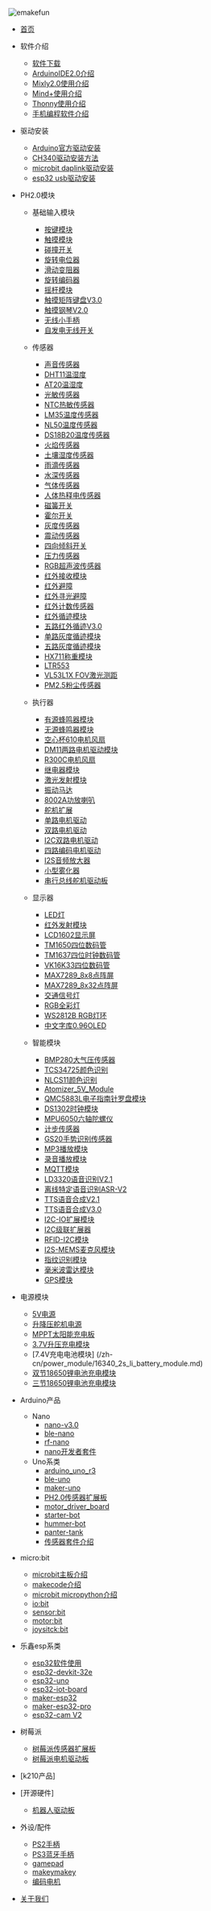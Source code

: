 <!-- docs/_sidebar.md -->
![emakefun](zh-cn/_media/favicon.jpg)

- [首页](/zh-cn/homepage.md)

- 软件介绍
  - [软件下载](/zh-cn/software/software_download.zh-CN.md)
  - [ArduinoIDE2.0介绍](/zh-cn/software/arduino_ide/arduino_ide.zh-CN.md)
  - [Mixly2.0使用介绍](/zh-cn/software/mixly/mixly.zh-CN.md)
  - [Mind+使用介绍](/zh-cn/software/mind_plus/mindplus.zh-CN.md)
  - [Thonny使用介绍](/zh-cn/software/thonny/thonny.zh-CN.md)
  - [手机编程软件介绍](/zh-cn/software/Mobile_programming/Mobile_programming.md)

- 驱动安装
  - [Arduino官方驱动安装](/zh-cn/driver/Arduino_official_driver/Arduino_official_driver.md)
  - [CH340驱动安装方法](/zh-cn/driver/ch340_driver/ch340_driver.md)
  - [microbit daplink驱动安装](/zh-cn/driver/microbit_daplink_driver/microbit_daplink_driver.md)
  - [esp32 usb驱动安装](/zh-cn/driver/esp32_driver/esp32_driver.md)

- PH2.0模块
  - 基础输入模块
    - [按键模块](/zh-cn/gallery.md)
    - [触摸模块](/zh-cn/gallery.md)
    - [碰撞开关](/zh-cn/gallery.md)
    - [旋转电位器](/zh-cn/gallery.md)
    - [滑动变阻器](/zh-cn/gallery.md)
    - [旋转编码器](/zh-cn/gallery.md)
    - [摇杆模块](/zh-cn/gallery.md)
    - [触摸矩阵键盘V3.0](/zh-cn/gallery.md)
    - [触摸钢琴V2.0](/zh-cn/ph2.0_sensors/base_input_module/touch_piano/touch_piano.md)
    - [无线小手柄](/zh-cn/gallery.md)
    - [自发电无线开关](/zh-cn/gallery.md)

  - 传感器
    - [声音传感器](/zh-cn/gallery.md)
    - [DHT11温湿度](/zh-cn/gallery.md)
    - [AT20温湿度](/zh-cn/gallery.md)
    - [光敏传感器](/zh-cn/gallery.md)
    - [NTC热敏传感器](/zh-cn/gallery.md)
    - [LM35温度传感器](/zh-cn/gallery.md)
    - [NL50温度传感器](/zh-cn/ph2.0_sensors/sensors/temperature_sensor_nl50/temperature_sensor_nl50.md)
    - [DS18B20温度传感器](/zh-cn/gallery.md)
    - [火焰传感器](/zh-cn/ph2.0_sensors/sensors/flame_sensor.md)
    - [土壤湿度传感器](/zh-cn/ph2.0_sensors/sensors/soil_moisture_sensor.md)
    - [雨滴传感器](/zh-cn/ph2.0_sensors/sensors/water_droplets_sensor.md)
    - [水深传感器](/zh-cn/ph2.0_sensors/sensors/water_depth_sensor.md)
    - [气体传感器](/zh-cn/ph2.0_sensors/sensors/mq_gas_sensor.md)
    - [人体热释电传感器](/zh-cn/ph2.0_sensors/sensors/human_body_sensor.md)
    - [磁簧开关](/zh-cn/ph2.0_sensors/sensors/magnetic-switch_sensor.md)
    - [霍尔开关](/zh-cn/ph2.0_sensors/sensors/magnetic-switch_sensor.md)
    - [灰度传感器](/zh-cn/ph2.0_sensors/sensors/grayscale_sensor.md)
    - [震动传感器](/zh-cn/ph2.0_sensors/sensors/shock_sensor.md)
    - [四向倾斜开关](/zh-cn/ph2.0_sensors/sensors/tilt_switch_sensor.md)
    - [压力传感器](/zh-cn/ph2.0_sensors/sensors/pressure_sensor.md)
    - [RGB超声波传感器](/zh-cn/ph2.0_sensors/sensors/rus_04.md)
    - [红外接收模块](/zh-cn/sensors/irReceiverModel.md)
    - [红外避障](/zh-cn/gallery.md)
    - [红外寻光避障](/zh-cn/gallery.md)
    - [红外计数传感器](/zh-cn/gallery.md)
    - [红外循迹模块](/zh-cn/ph2.0_sensors/sensors/tracking_sensor.md)
    - [五路红外循迹V3.0](/zh-cn/gallery.md)
    - [单路灰度循迹模块](/zh-cn/gallery.md)
    - [五路灰度循迹模块](/zh-cn/gallery.md)
    - [HX711称重模块](/zh-cn/)
    - [LTR553]()
    - [VL53L1X FOV激光测距]()
    - [PM2.5粉尘传感器]()

  - 执行器
    - [有源蜂鸣器模块](/zh-cn/ph2.0_sensors/actuators/buzzerModel.md)
    - [无源蜂鸣器模块](/zh-cn/ph2.0_sensors/actuators/passiveBuzzerModel.md)
    - [空心杯610电机风扇](/zh-cn/ph2.0_sensors/actuators/motorModelV2.md)
    - [DM11两路电机驱动模块](/zh-cn/ph2.0_sensors/actuators/dm11/dm11.md)
    - [R300C电机风扇]( /zh-cn/ph2.0_sensors/actuators/highPowerMotorModule.md)
    - [继电器模块](/zh-cn/ph2.0_sensors/actuators/relayModel.md)
    - [激光发射模块](/zh-cn/ph2.0_sensors/actuators/laserEmissionModel.md)
    - [振动马达](/zh-cn/ph2.0_sensors/actuators/vibrationMotorModule.md)
    - [8002A功放喇叭](/zh-cn/ph2.0_sensors/actuators/bigSpeakerModule.md)
    - [舵机扩展](/zh-cn/ph2.0_sensors/actuators/servoModel.md)
    - [单路电机驱动](/zh-cn/ph2.0_sensors/actuators/)
    - [双路电机驱动](/zh-cn/ph2.0_sensors/actuators/highSpeedMiniMotorDriveBoardModel.md)
    - [I2C双路电机驱动](/zh-cn/ph2.0_sensors/actuators/highSpeedMiniMotorDriveBoardModel.md)
    - [四路编码电机驱动](/zh-cn/ph2.0_sensors/actuators/)
    - [I2S音频放大器](/zh-cn/gallery.md)
    - [小型雾化器](/zh-cn/ph2.0_sensors/actuators/small_atomizer/small_atomizer.md)
    - [串行总线舵机驱动板]()

  - 显示器
    - [LED灯](/zh-cn/ph2.0_sensors/displayers/LED.md)
    - [红外发射模块](/zh-cn/ph2.0_sensors/actuators/infraredEmissionModel.md)
    - [LCD1602显示屏](/zh-cn/ph2.0_sensors/displayers/LCD1602.md)
    - [TM1650四位数码管](/zh-cn/ph2.0_sensors/displayers/TM1650.md)
    - [TM1637四位时钟数码管](/zh-cn/ph2.0_sensors/displayers/TM1637.md)
    - [VK16K33四位数码管](/zh-cn/ph2.0_sensors/displayers/4_digit_7_segment_v2.0.md)
    - [MAX7289_8x8点阵屏](/zh-cn/ph2.0_sensors/displayers/8x8LedDisplay.md)
    - [MAX7289_8x32点阵屏](/zh-cn/ph2.0_sensors/displayers/8x32LedDisplay.md)
    - [交通信号灯](/zh-cn/ph2.0_sensors/displayers/trafficLights.md)
    - [RGB全彩灯](/zh-cn/ph2.0_sensors/displayers/RGB.md)
    - [WS2812B RGB灯环](/zh-cn/ph2.0_sensors/displayers/RGBRing.md)
    - [中文字库0.96OLED](/zh-cn/ph2.0_sensors/displayers/GT20L16S1Y_OLED.md)

  - 智能模块
    - [BMP280大气压传感器](/zh-cn/gallery.md)
    - [TCS34725颜色识别](/zh-cn/gallery.md)
    - [NLCS11颜色识别](/zh-cn/ph2.0_sensors/smart_module/color_sensor_nlcs11/color_sensor_nlcs11.md)
    - [Atomizer_5V_Module](/zh-cn/ph2.0_sensors/smart_module/Atomizer_5V_Module/Atomizer_5V_Module.md)
    - [QMC5883L电子指南针罗盘模块](/zh-cn/gallery.md)
    - [DS1302时钟模块](/zh-cn/gallery.md)
    - [MPU6050六轴陀螺仪](/zh-cn/gallery.md)
    - [计步传感器](/zh-cn/gallery.md)
    - [GS20手势识别传感器](/zh-cn/ph2.0_sensors/smart_module/gesture_recognizer/gesture_recognizer.md)
    - [MP3播放模块](/zh-cn/gallery.md)
    - [录音播放模块](/zh-cn/gallery.md)
    - [MQTT模块](/zh-cn/.md)
    - [LD3320语音识别V2.1](/zh-cn/gallery.md)
    - [离线特定语音识别ASR-V2](/zh-cn/gallery.md)
    - [TTS语音合成V2.1](/zh-cn/gallery.md)
    - [TTS语音合成V3.0](/zh-cn/gallery.md)
    - [I2C-IO扩展模块](/zh-cn/gallery.md)
    - [I2C级联扩展器](/zh-cn/)
    - [RFID-I2C模块](/zh-cn/ph2.0_sensors/smart_module/rfid_mfrc522/rfid_mfrc522.md)
    - [I2S-MEMS麦克风模块](/zh-cn/gallery.md)
    - [指纹识别模块]()
    - [毫米波雷达模块]()
    - [GPS模块]()

- 电源模块
  - [5V电源]()
  - [升降压舵机电源]()
  - [MPPT太阳能充电板](/zh-cn/ph2.0_sensors/smart_module/MPPT_Module/MPPT_Module.md)
  - [3.7V升压充电模块](/zh-cn//power_module/3.7v_battery_module.md)
  - [7.4V充电电池模块] (/zh-cn/power_module/16340_2s_li_battery_module.md)
  - [双节18650锂电池充电模块](/zh-cn//power_module/18650_2s_li_battery_module.md)
  - [三节18650锂电池充电模块](/zh-cn//power_module/18650_3s_li_battery_module.md)

- Arduino产品
  - Nano
    - [nano-v3.0](/general/algorithm/data-structures/stack/README.zh-CN.md)
    - [ble-nano](/general/algorithm/data-structures/queue/README.zh-CN.md)
    - [rf-nano](/general/algorithm/data-structures/queue/README.zh-CN.md)
    - [nano开发者套件]()
  - Uno系类
    - [arduino_uno_r3](/Arduino/UnoR3/README.zh-CN.md)
    - [ble-uno](/Arduino/ble-uno/README.zh-CN.md)
    - [maker-uno](/Arduino/maker-uno/README.zh-CN.md)
    - [PH2.0传感器扩展板](/Arduino/PH2.0_externtion_borad/README.zh-CN.md)
    - [motor_driver_board](/Arduino/motor_driver_board/README.zh-CN.md)
    - [starter-bot]()
    - [hummer-bot]()
    - [panter-tank]()
    - [传感器套件介绍]()

- micro:bit
  - [microbit主板介绍](https://microbit.org/zh-cn/get-started/features/overview/)
  - [makecode介绍](/zh-cn/microbit/makecode/MakeCode使用介绍.md)
  - [microbit micropython介绍](/zh-cn/micro_bit/microbit_micropython/microbit_micropython.md)
  - [io:bit](/zh-cn/micro_bit/iot_bit.md)
  - [sensor:bit](/zh-cn/micro_bit/sensorbit.md)
  - [motor:bit](/zh-cn/micro_bit/motorbit.md)
  - [joysitck:bit](/zh-cn/micro_bit/joystickbit.md)

- 乐鑫esp系类
  - [esp32软件使用](zh-cn/esp32/esp32_software_instructions/esp32_software_instructions.md)
  - [esp32-devkit-32e](zh-cn/esp32/esp32_devkit_32e/esp32_devkit_32e.md)
  - [esp32-uno](zh-cn/esp32/esp32-uno/esp32-uno.md)
  - [esp32-iot-board](zh-cn/esp32/esp32_iot_board/esp32_iot_board.md)
  - [maker-esp32](zh-cn/esp32/maker_esp32/maker_esp32.md)
  - [maker-esp32-pro](zh-cn/esp32/maker_esp32_pro/maker_esp32_pro.md)
  - [esp32-cam V2](zh-cn/esp32/ESP32_CAM/ESP32_CAM.md)
- 树莓派
  - [树莓派传感器扩展板](zh-cn/raspberrypi/raspberrypi_sensor_board/raspberrypi_sensor_board.md)
  - [树莓派电机驱动板](zh-cn/raspberrypi/raspberrypi_motordriver_board/raspberrypi_motordriver_board.md)

- [k210产品]

- [开源硬件]
  - [机器人驱动板]()

- 外设/配件
  - [PS2手柄]()
  - [PS3蓝牙手柄](zh-cn/peripheral/bluetooth_gamepad_ps3/bluetooth_gamepad_ps3.md)
  - [gamepad](/Arduino/gamepad/README.zh-CN.md)
  - [makeymakey]()
  - [编码电机](zh-cn/ph2.0_sensors\actuators/hall_encoder_sensor/hall_encoder_sensor.md)

- [关于我们](/zh-cn/about.md)

